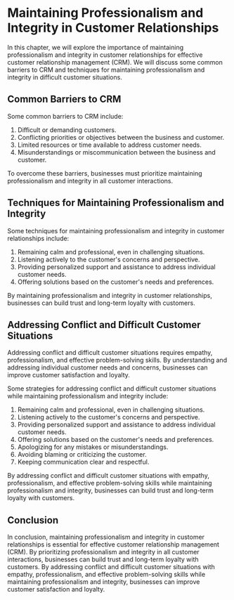Maintaining Professionalism and Integrity in Customer Relationships
==========================================================================================================

In this chapter, we will explore the importance of maintaining professionalism and integrity in customer relationships for effective customer relationship management (CRM). We will discuss some common barriers to CRM and techniques for maintaining professionalism and integrity in difficult customer situations.

Common Barriers to CRM
----------------------

Some common barriers to CRM include:

1. Difficult or demanding customers.
2. Conflicting priorities or objectives between the business and customer.
3. Limited resources or time available to address customer needs.
4. Misunderstandings or miscommunication between the business and customer.

To overcome these barriers, businesses must prioritize maintaining professionalism and integrity in all customer interactions.

Techniques for Maintaining Professionalism and Integrity
--------------------------------------------------------

Some techniques for maintaining professionalism and integrity in customer relationships include:

1. Remaining calm and professional, even in challenging situations.
2. Listening actively to the customer's concerns and perspective.
3. Providing personalized support and assistance to address individual customer needs.
4. Offering solutions based on the customer's needs and preferences.

By maintaining professionalism and integrity in customer relationships, businesses can build trust and long-term loyalty with customers.

Addressing Conflict and Difficult Customer Situations
-----------------------------------------------------

Addressing conflict and difficult customer situations requires empathy, professionalism, and effective problem-solving skills. By understanding and addressing individual customer needs and concerns, businesses can improve customer satisfaction and loyalty.

Some strategies for addressing conflict and difficult customer situations while maintaining professionalism and integrity include:

1. Remaining calm and professional, even in challenging situations.
2. Listening actively to the customer's concerns and perspective.
3. Providing personalized support and assistance to address individual customer needs.
4. Offering solutions based on the customer's needs and preferences.
5. Apologizing for any mistakes or misunderstandings.
6. Avoiding blaming or criticizing the customer.
7. Keeping communication clear and respectful.

By addressing conflict and difficult customer situations with empathy, professionalism, and effective problem-solving skills while maintaining professionalism and integrity, businesses can build trust and long-term loyalty with customers.

Conclusion
----------

In conclusion, maintaining professionalism and integrity in customer relationships is essential for effective customer relationship management (CRM). By prioritizing professionalism and integrity in all customer interactions, businesses can build trust and long-term loyalty with customers. By addressing conflict and difficult customer situations with empathy, professionalism, and effective problem-solving skills while maintaining professionalism and integrity, businesses can improve customer satisfaction and loyalty.
